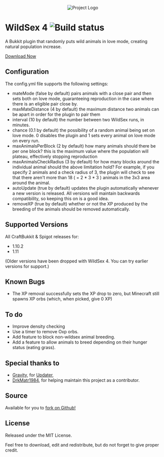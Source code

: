 <p align="center">
  <img src="https://raw.githubusercontent.com/sultanskyman/WildSex/master/wildsex.png" alt="Project Logo" title="WildSex - Even your sheep need some fun!"/>
</p>

WildSex 4 ![Build status](https://travis-ci.org/sultanskyman/WildSex.svg)
=======
A Bukkit plugin that randomly puts wild animals in love mode, creating natural population increase.

[Download Now](https://github.com/sultanskyman/WildSex/releases)

Configuration
-------------
The config.yml file supports the following settings:

* mateMode (false by default) pairs animals with a close pair and then sets both on love mode, guaranteeing reproduction in the case where there is an eligible pair close by.
* maxMateDistance (4 by default) the maximum distance two animals can be apart in order for the plugin to pair them
* interval (10 by default) the number between two WildSex runs, in minutes.
* chance (0.1 by default) the possibility of a random animal being set on love mode. 0 disables the plugin and 1 sets every animal on love mode on every run.
* maxAnimalsPerBlock (2 by default) how many animals should there be per one block? this is the maximum value where the population will plateau, effectively stopping reproduction
* maxAnimalsCheckRadius (3 by default) for how many blocks around the individual animal should the above limitation hold? For example, if you specify 2 animals and a check radius of 3, the plugin will check to see that there aren't more than 18 ( = 2 * 3 * 3 ) animals in the 3x3 area around the animal.
* autoUpdate (true by default) updates the plugin automatically whenever a new version is released. All versions will maintain backwards compatibility, so keeping this on is a good idea.
* removeXP (true by default) whether or not the XP produced by the breeding of the animals should be removed automatically.

Supported Versions
-------------------
All CraftBukkit & Spigot releases for:
* 1.10.2
* 1.11

(Older versions have been dropped with WildSex 4. You can try earlier versions for support.)

Known Bugs
----------
* The XP removal successfully sets the XP drop to zero, but Minecraft still spawns XP orbs (which, when picked, give 0 XP)

To do
----------
* Improve density checking
* Use a timer to remove Oxp orbs.
* Add feature to block non-wildsex animal breeding.
* Add a feature to allow animals to breed depending on their hunger status (eating grass).

Special thanks to
----------
* [Gravity](https://github.com/gravitylow), for [Updater](https://github.com/gravitylow/Updater),
* [DrkMatr1984](https://github.com/DrkMatr1984), for helping maintain this project as a contributor.

Source
----------
Available for you to [fork on Github!](https://github.com/sultanskyman/WildSex)

License
----------
Released under the MIT License.

Feel free to download, edit and redistribute, but do not forget to give proper credit.

